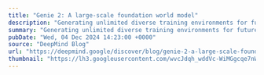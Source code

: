 ```yaml
---
title: "Genie 2: A large-scale foundation world model"
description: "Generating unlimited diverse training environments for future general agents"
summary: "Generating unlimited diverse training environments for future general agents"
pubDate: "Wed, 04 Dec 2024 14:23:00 +0000"
source: "DeepMind Blog"
url: "https://deepmind.google/discover/blog/genie-2-a-large-scale-foundation-world-model/"
thumbnail: "https://lh3.googleusercontent.com/wvcJdqh_wddVc-WiMGgcqe7nWp7Ybu0wd-PBDxC_VUQkfxI7HPfQz3fi_HyYTOoRM_XV3Bofp9l1wBZ1CJPZPG6yZMdZxqH8X7_Lb9nhVAquAul1=w1200-h630-n-nu"
---
```


